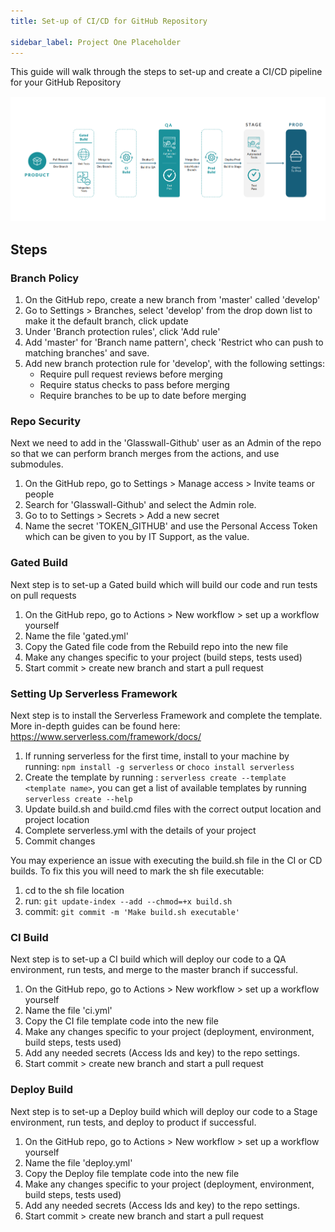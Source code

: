 ```yaml
---
title: Set-up of CI/CD for GitHub Repository

sidebar_label: Project One Placeholder
---
```


This guide will walk through the steps to set-up and create a CI/CD pipeline for your GitHub Repository

![](/img/CI-CD.png)
## Steps
### Branch Policy
1. On the GitHub repo, create a new branch from 'master' called 'develop'
2. Go to Settings > Branches, select 'develop' from the drop down list to make it the default branch, click update
3. Under 'Branch protection rules', click 'Add rule'
4. Add 'master' for 'Branch name pattern', check 'Restrict who can push to matching branches' and save.
5. Add new branch protection rule for 'develop', with the following settings:
    - Require pull request reviews before merging
    - Require status checks to pass before merging
    - Require branches to be up to date before merging
### Repo Security
Next we need to add in the 'Glasswall-Github' user as an Admin of the repo so that we can perform branch merges from the actions, and use submodules.
1. On the GitHub repo, go to Settings > Manage access > Invite teams or people
2. Search for 'Glasswall-Github' and select the Admin role.
3. Go to to Settings > Secrets > Add a new secret
4. Name the secret 'TOKEN_GITHUB' and use the Personal Access Token which can be given to you by IT Support, as the value.
### Gated Build
Next step is to set-up a Gated build which will build our code and run tests on pull requests
1. On the GitHub repo, go to Actions > New workflow > set up a workflow yourself
2. Name the file 'gated.yml'
3. Copy the Gated file code from the Rebuild repo into the new file
4. Make any changes specific to your project (build steps, tests used)
5. Start commit > create new branch and start a pull request
### Setting Up Serverless Framework
Next step is to install the Serverless Framework and complete the template. More in-depth guides can be found here: https://www.serverless.com/framework/docs/
1. If running serverless for the first time, install to your machine by running: `npm install -g serverless` or `choco install serverless`
2. Create the template by running : `serverless create --template <template name>`, you can get a list of available templates by running `serverless create --help`
3. Update build.sh and build.cmd files with the correct output location and project location
4. Complete serverless.yml with the details of your project
5. Commit changes

You may experience an issue with executing the build.sh file in the CI or CD builds. To fix this you will need to mark the sh file executable:
1. cd to the sh file location
2. run: `git update-index --add --chmod=+x build.sh`
3. commit: `git commit -m 'Make build.sh executable'`

### CI Build
Next step is to set-up a CI build which will deploy our code to a QA environment, run tests, and merge to the master branch if successful.
1. On the GitHub repo, go to Actions > New workflow > set up a workflow yourself
2. Name the file 'ci.yml'
3. Copy the CI file template code into the new file
4. Make any changes specific to your project (deployment, environment, build steps, tests used)
5. Add any needed secrets (Access Ids and key) to the repo settings.
6. Start commit > create new branch and start a pull request
### Deploy Build
Next step is to set-up a Deploy build which will deploy our code to a Stage environment, run tests, and deploy to product if successful.
1. On the GitHub repo, go to Actions > New workflow > set up a workflow yourself
2. Name the file 'deploy.yml'
3. Copy the Deploy file template code into the new file
4. Make any changes specific to your project (deployment, environment, build steps, tests used)
5. Add any needed secrets (Access Ids and key) to the repo settings.
6. Start commit > create new branch and start a pull request